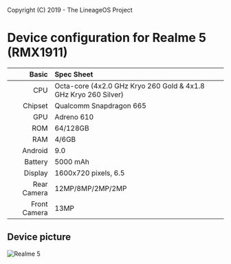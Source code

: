 Copyright (C) 2019 - The LineageOS Project

Device configuration for Realme 5 (RMX1911)
==============

Basic   | Spec Sheet
-------:|:----------
CPU     | Octa-core (4x2.0 GHz Kryo 260 Gold & 4x1.8 GHz Kryo 260 Silver)
Chipset | Qualcomm Snapdragon 665
GPU     | Adreno 610
ROM     | 64/128GB
RAM     | 4/6GB
Android | 9.0
Battery | 5000 mAh
Display | 1600x720 pixels, 6.5
Rear Camera  | 12MP/8MP/2MP/2MP
Front Camera | 13MP

## Device picture
![Realme 5](https://fdn2.gsmarena.com/vv/bigpic/realme-5.jpg "Realme 5")
